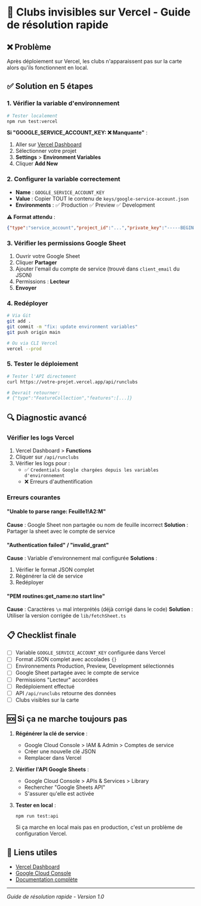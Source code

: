 # 🚨 Clubs invisibles sur Vercel - Guide de résolution rapide

## ❌ Problème
Après déploiement sur Vercel, les clubs n'apparaissent pas sur la carte alors qu'ils fonctionnent en local.

## ✅ Solution en 5 étapes

### 1. **Vérifier la variable d'environnement**
```bash
# Tester localement
npm run test:vercel
```

**Si "GOOGLE_SERVICE_ACCOUNT_KEY: ❌ Manquante"** :
1. Aller sur [Vercel Dashboard](https://vercel.com/dashboard)
2. Sélectionner votre projet
3. **Settings** > **Environment Variables**
4. Cliquer **Add New**

### 2. **Configurer la variable correctement**
- **Name** : `GOOGLE_SERVICE_ACCOUNT_KEY`
- **Value** : Copier TOUT le contenu de `keys/google-service-account.json`
- **Environments** : ✅ Production ✅ Preview ✅ Development

**⚠️ Format attendu** :
```json
{"type":"service_account","project_id":"...","private_key":"-----BEGIN PRIVATE KEY-----\n...\n-----END PRIVATE KEY-----\n","client_email":"..."}
```

### 3. **Vérifier les permissions Google Sheet**
1. Ouvrir votre Google Sheet
2. Cliquer **Partager**
3. Ajouter l'email du compte de service (trouvé dans `client_email` du JSON)
4. Permissions : **Lecteur**
5. **Envoyer**

### 4. **Redéployer**
```bash
# Via Git
git add .
git commit -m "fix: update environment variables"
git push origin main

# Ou via CLI Vercel
vercel --prod
```

### 5. **Tester le déploiement**
```bash
# Tester l'API directement
curl https://votre-projet.vercel.app/api/runclubs

# Devrait retourner:
# {"type":"FeatureCollection","features":[...]}
```

## 🔍 Diagnostic avancé

### Vérifier les logs Vercel
1. Vercel Dashboard > **Functions**
2. Cliquer sur `/api/runclubs`
3. Vérifier les logs pour :
   - ✅ `Credentials Google chargées depuis les variables d'environnement`
   - ❌ Erreurs d'authentification

### Erreurs courantes

#### "Unable to parse range: Feuille1!A2:M"
**Cause** : Google Sheet non partagée ou nom de feuille incorrect
**Solution** : Partager la sheet avec le compte de service

#### "Authentication failed" / "invalid_grant"
**Cause** : Variable d'environnement mal configurée
**Solutions** :
1. Vérifier le format JSON complet
2. Régénérer la clé de service
3. Redéployer

#### "PEM routines:get_name:no start line"
**Cause** : Caractères `\n` mal interprétés (déjà corrigé dans le code)
**Solution** : Utiliser la version corrigée de `lib/fetchSheet.ts`

## 📋 Checklist finale

- [ ] Variable `GOOGLE_SERVICE_ACCOUNT_KEY` configurée dans Vercel
- [ ] Format JSON complet avec accolades `{}`
- [ ] Environnements Production, Preview, Development sélectionnés
- [ ] Google Sheet partagée avec le compte de service
- [ ] Permissions "Lecteur" accordées
- [ ] Redéploiement effectué
- [ ] API `/api/runclubs` retourne des données
- [ ] Clubs visibles sur la carte

## 🆘 Si ça ne marche toujours pas

1. **Régénérer la clé de service** :
   - Google Cloud Console > IAM & Admin > Comptes de service
   - Créer une nouvelle clé JSON
   - Remplacer dans Vercel

2. **Vérifier l'API Google Sheets** :
   - Google Cloud Console > APIs & Services > Library
   - Rechercher "Google Sheets API"
   - S'assurer qu'elle est activée

3. **Tester en local** :
   ```bash
   npm run test:api
   ```
   Si ça marche en local mais pas en production, c'est un problème de configuration Vercel.

## 🔗 Liens utiles

- [Vercel Dashboard](https://vercel.com/dashboard)
- [Google Cloud Console](https://console.cloud.google.com/)
- [Documentation complète](./DEPLOYMENT.md)

---

*Guide de résolution rapide - Version 1.0* 
